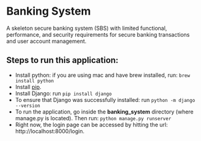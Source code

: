 # Banking System
A skeleton  secure  banking  system  (SBS) with  limited  functional, performance, and security requirements for secure banking transactions and user account management.

## Steps to run this application:
- Install python: if you are using mac and have brew installed, run: `brew install python`
- Install [pip](https://pip.pypa.io/en/stable/installing/).
- Install Django: run `pip install django`
- To ensure that Django was successfully installed: run `python -m django --version`
- To run the application, go inside the **banking_system** directory (where manage.py is located). Then run: `python manage.py runserver`
- Right now, the login page can be accessed by hitting the url: http://localhost:8000/login.
